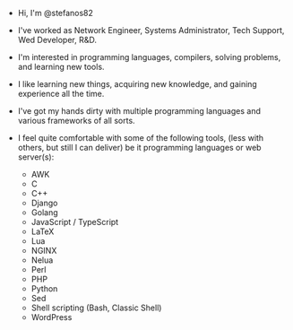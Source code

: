 - Hi, I'm @stefanos82
- I've worked as Network Engineer, Systems Administrator, Tech Support,
  Wed Developer, R&D.
- I'm interested in programming languages, compilers, solving problems, and
  learning new tools.
- I like learning new things, acquiring new knowledge, and gaining
  experience all the time.
- I've got my hands dirty with multiple programming languages and
  various frameworks of all sorts.
- I feel quite comfortable with some of the following tools, (less with
  others, but still I can deliver) be it programming languages or web
  server(s):

  * AWK
  * C
  * C++
  * Django
  * Golang
  * JavaScript / TypeScript
  * LaTeX
  * Lua
  * NGINX
  * Nelua
  * Perl
  * PHP
  * Python
  * Sed
  * Shell scripting (Bash, Classic Shell)
  * WordPress
